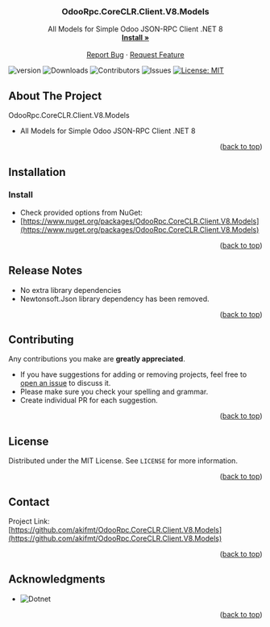 <a name="readme-top"></a>

<br />
<div align="center">
  
  <h3 align="center">OdooRpc.CoreCLR.Client.V8.Models</h3>

  <p align="center">
    All Models for Simple Odoo JSON-RPC Client .NET 8
    <br />
        <a href="#installation"><strong>Install »</strong></a>
    <br />
    <br />
    <a href="https://github.com/akifmt/OdooRpc.CoreCLR.Client.V8.Models/issues">Report Bug</a>
    ·
    <a href="https://github.com/akifmt/OdooRpc.CoreCLR.Client.V8.Models/issues">Request Feature</a>
  </p>
</div>

![version](https://img.shields.io/github/v/release/akifmt/OdooRpc.CoreCLR.Client.V8.Models?color=blue)
![Downloads](https://img.shields.io/github/downloads/akifmt/OdooRpc.CoreCLR.Client.V8.Models/total) ![Contributors](https://img.shields.io/github/contributors/akifmt/OdooRpc.CoreCLR.Client.V8.Models?color=dark-green) ![Issues](https://img.shields.io/github/issues/akifmt/OdooRpc.CoreCLR.Client.V8.Models) [![License: MIT](https://img.shields.io/badge/License-MIT-blue.svg)]()

<!-- ABOUT THE PROJECT -->
## About The Project

OdooRpc.CoreCLR.Client.V8.Models
* All Models for Simple Odoo JSON-RPC Client .NET 8

<p align="right">(<a href="#readme-top">back to top</a>)</p>

## Installation
<a name="installation"></a>

### Install
  - Check provided options from NuGet:
  - [https://www.nuget.org/packages/OdooRpc.CoreCLR.Client.V8.Models](https://www.nuget.org/packages/OdooRpc.CoreCLR.Client.V8.Models) 

<p align="right">(<a href="#readme-top">back to top</a>)</p>


<!-- RELEASE NOTES -->
## Release Notes

* No extra library dependencies
* Newtonsoft.Json library dependency has been removed.

<p align="right">(<a href="#readme-top">back to top</a>)</p>

<!-- CONTRIBUTING -->
## Contributing

Any contributions you make are **greatly appreciated**.
* If you have suggestions for adding or removing projects, feel free to [open an issue](https://github.com/akifmt/OdooRpc.CoreCLR.Client.V8.Models/issues/new) to discuss it.
* Please make sure you check your spelling and grammar.
* Create individual PR for each suggestion.

<p align="right">(<a href="#readme-top">back to top</a>)</p>

<!-- LICENSE -->
## License

Distributed under the MIT License. See `LICENSE` for more information.

<p align="right">(<a href="#readme-top">back to top</a>)</p>

<!-- CONTACT -->
## Contact

Project Link: [https://github.com/akifmt/OdooRpc.CoreCLR.Client.V8.Models](https://github.com/akifmt/OdooRpc.CoreCLR.Client.V8.Models)

<p align="right">(<a href="#readme-top">back to top</a>)</p>

<!-- ACKNOWLEDGMENTS -->
## Acknowledgments

* ![Dotnet](https://img.shields.io/badge/-.NET%208.0-blueviolet?logo=dotnet)

<p align="right">(<a href="#readme-top">back to top</a>)</p>

